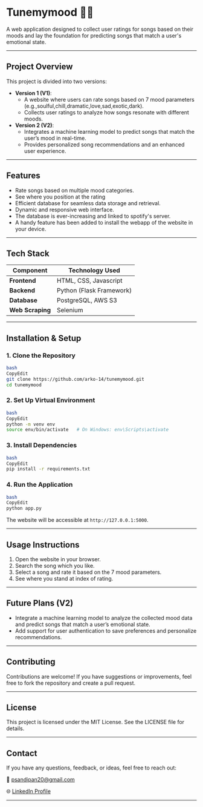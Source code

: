 # **Tunemymood** 🎵🎶

A web application designed to collect user ratings for songs based on their moods and lay the foundation for predicting songs that match a user's emotional state.

---

## **Project Overview**

This project is divided into two versions:

- **Version 1 (V1)**:
    - A website where users can rate songs based on 7 mood parameters (e.g.,soulful,chill,dramatic,love,sad,exotic,dark).
    - Collects user ratings to analyze how songs resonate with different moods.
- **Version 2 (V2)**:
    - Integrates a machine learning model to predict songs that match the user’s mood in real-time.
    - Provides personalized song recommendations and an enhanced user experience.

---

## **Features**

- Rate songs based on multiple mood categories.
- See where you position at the rating
- Efficient database for seamless data storage and retrieval.
- Dynamic and responsive web interface.
- The database is ever-increasing and linked to spotify's server.
- A handy feature has been added to install the webapp of the website in your device.

---

## **Tech Stack**

| **Component** | **Technology Used** |
| --- | --- |
| **Frontend** | HTML, CSS, Javascript |
| **Backend** | Python (Flask Framework) |
| **Database** | PostgreSQL, AWS S3|
| **Web Scraping** | Selenium |



---

## **Installation & Setup**

### **1. Clone the Repository**

```bash
bash
CopyEdit
git clone https://github.com/arko-14/tunemymood.git
cd tunemymood

```

### **2. Set Up Virtual Environment**

```bash
bash
CopyEdit
python -m venv env
source env/bin/activate   # On Windows: env\Scripts\activate

```

### **3. Install Dependencies**

```bash
bash
CopyEdit
pip install -r requirements.txt

```

### **4. Run the Application**

```bash
bash
CopyEdit
python app.py

```

The website will be accessible at `http://127.0.0.1:5000`.

---

## **Usage Instructions**

1. Open the website in your browser.
2. Search the song which you like.
3. Select a song and rate it based on the 7 mood parameters.
4. See where you stand at index of rating.

---

## **Future Plans (V2)**

- Integrate a machine learning model to analyze the collected mood data and predict songs that match a user’s emotional state.
- Add support for user authentication to save preferences and personalize recommendations.

---

## **Contributing**

Contributions are welcome! If you have suggestions or improvements, feel free to fork the repository and create a pull request.

---

## **License**

This project is licensed under the MIT License. See the LICENSE file for details.

---

## **Contact**

If you have any questions, feedback, or ideas, feel free to reach out:

📧 psandipan20@gmail.com

🌐 [LinkedIn Profile](https://www.linkedin.com/in/sandipan-paul-895915265/)

---
